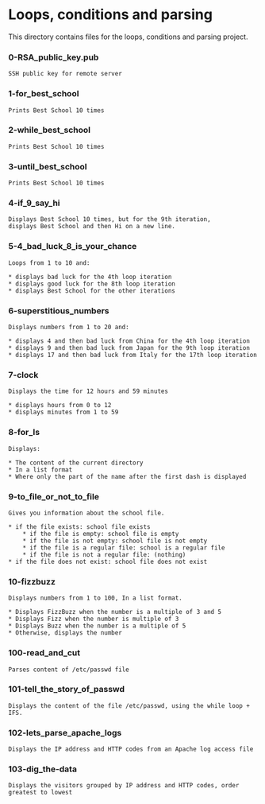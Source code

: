 # Loops, conditions and parsing

This directory contains files for the loops, conditions and parsing project.

### 0-RSA_public_key.pub

	SSH public key for remote server

### 1-for_best_school

	Prints Best School 10 times

### 2-while_best_school

	Prints Best School 10 times

### 3-until_best_school

	Prints Best School 10 times

### 4-if_9_say_hi

	Displays Best School 10 times, but for the 9th iteration,
	displays Best School and then Hi on a new line.

### 5-4_bad_luck_8_is_your_chance

	Loops from 1 to 10 and:

	* displays bad luck for the 4th loop iteration
	* displays good luck for the 8th loop iteration
	* displays Best School for the other iterations

### 6-superstitious_numbers

	Displays numbers from 1 to 20 and:

	* displays 4 and then bad luck from China for the 4th loop iteration
	* displays 9 and then bad luck from Japan for the 9th loop iteration
	* displays 17 and then bad luck from Italy for the 17th loop iteration

### 7-clock

	Displays the time for 12 hours and 59 minutes

	* displays hours from 0 to 12
	* displays minutes from 1 to 59

### 8-for_ls

	Displays:

	* The content of the current directory
	* In a list format
	* Where only the part of the name after the first dash is displayed

### 9-to_file_or_not_to_file

	Gives you information about the school file.

	* if the file exists: school file exists
		* if the file is empty: school file is empty
		* if the file is not empty: school file is not empty
		* if the file is a regular file: school is a regular file
		* if the file is not a regular file: (nothing)
	* if the file does not exist: school file does not exist

### 10-fizzbuzz

	Displays numbers from 1 to 100, In a list format.

	* Displays FizzBuzz when the number is a multiple of 3 and 5
	* Displays Fizz when the number is multiple of 3
	* Displays Buzz when the number is a multiple of 5
	* Otherwise, displays the number

### 100-read_and_cut

	Parses content of /etc/passwd file

### 101-tell_the_story_of_passwd

	Displays the content of the file /etc/passwd, using the while loop + IFS.

### 102-lets_parse_apache_logs

	Displays the IP address and HTTP codes from an Apache log access file

### 103-dig_the-data

	Displays the visitors grouped by IP address and HTTP codes, order greatest to lowest
